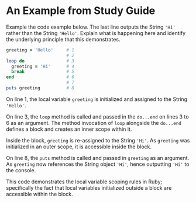 # An Example from Study Guide

Example the code example below. The last line outputs the String `'Hi'` rather than the String `'Hello'`. Explain what is happening here and identify the underlying principle that this demonstrates.

````ruby
greeting = 'Hello'     # 1
                       # 2
loop do                # 3
  greeting = 'Hi'      # 4
  break                # 5
end                    # 6
                       # 7
puts greeting          # 8
````

On line 1, the local variable `greeting` is initialized and assigned to the String `'Hello'`.

On line 3, the `loop` method is called and passed in the `do...end` on lines 3 to 6 as an argument. The method invocation of `loop` alongside the `do...end` defines a block and creates an inner scope within it.

Inside the block, `greeting` is re-assigned to the String `'Hi'`. As `greeting` was initialized in an outer scope, it is accessible inside the block.

On line 8, the `puts` method is called and passed in `greeting` as an argument. As `greeting` now references the String object `'Hi'`, hence outputting `'Hi'` to the console.

This code demonstrates the local variable scoping rules in Ruby; specifically the fact that local variables initialized outside a block are accessible within the block.
